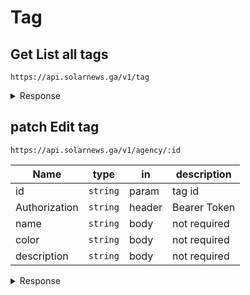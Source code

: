 # **Tag**

## <span class="get method">Get</span> **List all tags**

`https://api.solarnews.ga/v1/tag`

<details>
  <summary>Response</summary>

<span class="get round"></span> **200: OK**

````json
{
  "result": [
    {
      "_id": "612b965352be8d8ccda8c87a",
      "name": "launch",
      "color": "ff0000",
      "description": "Tag for launch news"
    }
  ]
}</code></pre>

</details>

## <span class="post method">post</span> **Add tag**

`https://api.solarnews.ga/v1/tag`

| Name          | type     | in     | description  |
| ------------- | -------- | ------ | ------------ |
| Authorization | `string` | header | Bearer Token |
| name          | `string` | body   |              |
| color         | `string` | body   |              |
| description   | `string` | body   |              |

<details>
  <summary>Response</summary>

<span class="get round"></span> **201: Created**

```json
{
	"inserted_id": "612b849528ea7d0035cada2c"
}
````

<span class="delete round"></span> **400: Bad Request**

```json
{
	"message": "\"name\" is required"
}
```

<span class="delete round"></span> **401: Unauthorized**

```json
Unauthorized
```

</details>

## <span class="patch method">patch</span> **Edit tag**

`https://api.solarnews.ga/v1/agency/:id`

| Name          | type     | in     | description  |
| ------------- | -------- | ------ | ------------ |
| id            | `string` | param  | tag id       |
| Authorization | `string` | header | Bearer Token |
| name          | `string` | body   | not required |
| color         | `string` | body   | not required |
| description   | `string` | body   | not required |

<details>
  <summary>Response</summary>

<span class="get round"></span> **200: OK**

```json
{
	"edited_id": "612b849528ea7d0035cada2c"
}
```

<span class="delete round"></span> **400: Bad Request**

```json
{
	"message": "\"title\" is not allowed"
}
```

<span class="delete round"></span> **404: Not Found**

```json
{
	"message": "item not found"
}
```

<span class="delete round"></span> **401: Unauthorized**

```json
Unauthorized
```

</details>
